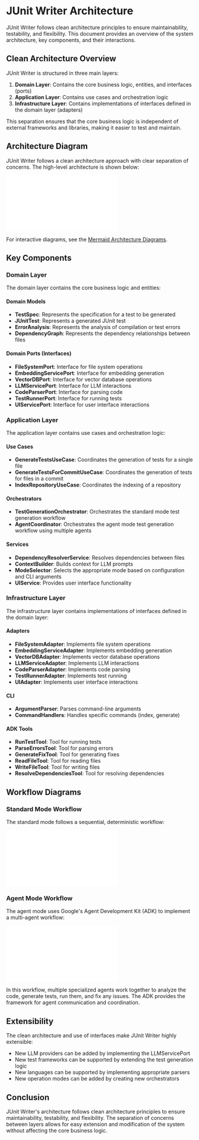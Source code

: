 # JUnit Writer Architecture

JUnit Writer follows clean architecture principles to ensure maintainability, testability, and flexibility. This document provides an overview of the system architecture, key components, and their interactions.

## Clean Architecture Overview

JUnit Writer is structured in three main layers:

1. **Domain Layer**: Contains the core business logic, entities, and interfaces (ports)
2. **Application Layer**: Contains use cases and orchestration logic
3. **Infrastructure Layer**: Contains implementations of interfaces defined in the domain layer (adapters)

This separation ensures that the core business logic is independent of external frameworks and libraries, making it easier to test and maintain.

## Architecture Diagram

JUnit Writer follows a clean architecture approach with clear separation of concerns. The high-level architecture is shown below:

![High-Level Architecture](diagrams/architecture_mermaid.md#high-level-architecture)

For interactive diagrams, see the [Mermaid Architecture Diagrams](diagrams/architecture_mermaid.md).

## Key Components

### Domain Layer

The domain layer contains the core business logic and entities:

#### Domain Models

- **TestSpec**: Represents the specification for a test to be generated
- **JUnitTest**: Represents a generated JUnit test
- **ErrorAnalysis**: Represents the analysis of compilation or test errors
- **DependencyGraph**: Represents the dependency relationships between files

#### Domain Ports (Interfaces)

- **FileSystemPort**: Interface for file system operations
- **EmbeddingServicePort**: Interface for embedding generation
- **VectorDBPort**: Interface for vector database operations
- **LLMServicePort**: Interface for LLM interactions
- **CodeParserPort**: Interface for parsing code
- **TestRunnerPort**: Interface for running tests
- **UIServicePort**: Interface for user interface interactions

### Application Layer

The application layer contains use cases and orchestration logic:

#### Use Cases

- **GenerateTestsUseCase**: Coordinates the generation of tests for a single file
- **GenerateTestsForCommitUseCase**: Coordinates the generation of tests for files in a commit
- **IndexRepositoryUseCase**: Coordinates the indexing of a repository

#### Orchestrators

- **TestGenerationOrchestrator**: Orchestrates the standard mode test generation workflow
- **AgentCoordinator**: Orchestrates the agent mode test generation workflow using multiple agents

#### Services

- **DependencyResolverService**: Resolves dependencies between files
- **ContextBuilder**: Builds context for LLM prompts
- **ModeSelector**: Selects the appropriate mode based on configuration and CLI arguments
- **UIService**: Provides user interface functionality

### Infrastructure Layer

The infrastructure layer contains implementations of interfaces defined in the domain layer:

#### Adapters

- **FileSystemAdapter**: Implements file system operations
- **EmbeddingServiceAdapter**: Implements embedding generation
- **VectorDBAdapter**: Implements vector database operations
- **LLMServiceAdapter**: Implements LLM interactions
- **CodeParserAdapter**: Implements code parsing
- **TestRunnerAdapter**: Implements test running
- **UIAdapter**: Implements user interface interactions

#### CLI

- **ArgumentParser**: Parses command-line arguments
- **CommandHandlers**: Handles specific commands (index, generate)

#### ADK Tools

- **RunTestTool**: Tool for running tests
- **ParseErrorsTool**: Tool for parsing errors
- **GenerateFixTool**: Tool for generating fixes
- **ReadFileTool**: Tool for reading files
- **WriteFileTool**: Tool for writing files
- **ResolveDependenciesTool**: Tool for resolving dependencies

## Workflow Diagrams

### Standard Mode Workflow

The standard mode follows a sequential, deterministic workflow:

![Standard Mode Workflow](diagrams/architecture_mermaid.md#standard-mode-workflow)

### Agent Mode Workflow

The agent mode uses Google's Agent Development Kit (ADK) to implement a multi-agent workflow:

![Agent Mode Workflow](diagrams/architecture_mermaid.md#agent-mode-workflow)

In this workflow, multiple specialized agents work together to analyze the code, generate tests, run them, and fix any issues. The ADK provides the framework for agent communication and coordination.

## Extensibility

The clean architecture and use of interfaces make JUnit Writer highly extensible:

- New LLM providers can be added by implementing the LLMServicePort
- New test frameworks can be supported by extending the test generation logic
- New languages can be supported by implementing appropriate parsers
- New operation modes can be added by creating new orchestrators

## Conclusion

JUnit Writer's architecture follows clean architecture principles to ensure maintainability, testability, and flexibility. The separation of concerns between layers allows for easy extension and modification of the system without affecting the core business logic.
